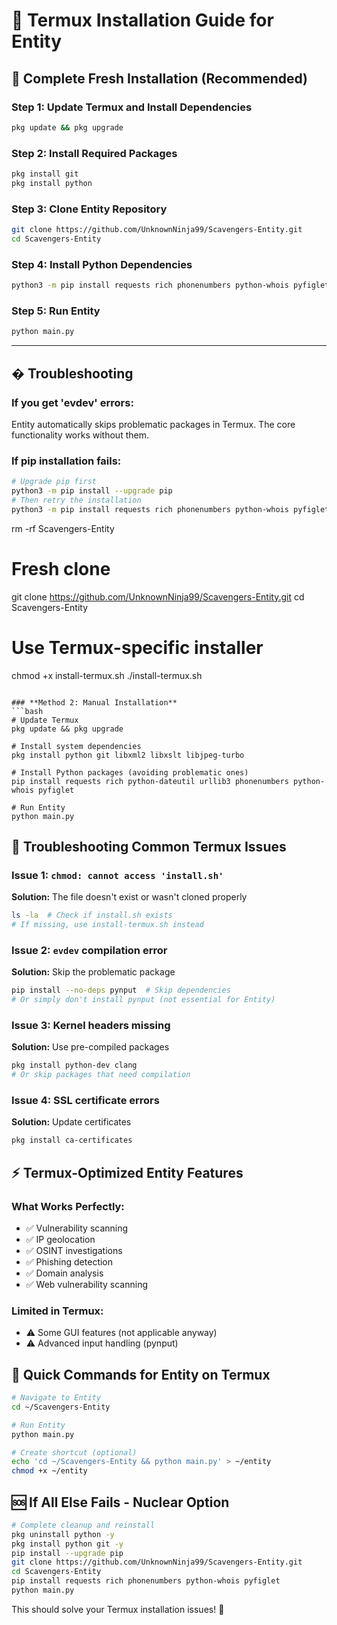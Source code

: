 # 🚀 Termux Installation Guide for Entity

## 📱 **Complete Fresh Installation (Recommended)**

### **Step 1: Update Termux and Install Dependencies**
```bash
pkg update && pkg upgrade
```

### **Step 2: Install Required Packages**
```bash
pkg install git
pkg install python
```

### **Step 3: Clone Entity Repository**
```bash
git clone https://github.com/UnknownNinja99/Scavengers-Entity.git
cd Scavengers-Entity
```

### **Step 4: Install Python Dependencies**
```bash
python3 -m pip install requests rich phonenumbers python-whois pyfiglet
```

### **Step 5: Run Entity**
```bash
python main.py
```

---

## � **Troubleshooting**

### **If you get 'evdev' errors:**
Entity automatically skips problematic packages in Termux. The core functionality works without them.

### **If pip installation fails:**
```bash
# Upgrade pip first
python3 -m pip install --upgrade pip
# Then retry the installation
python3 -m pip install requests rich phonenumbers python-whois pyfiglet
```
rm -rf Scavengers-Entity

# Fresh clone
git clone https://github.com/UnknownNinja99/Scavengers-Entity.git
cd Scavengers-Entity

# Use Termux-specific installer
chmod +x install-termux.sh
./install-termux.sh
```

### **Method 2: Manual Installation**
```bash
# Update Termux
pkg update && pkg upgrade

# Install system dependencies
pkg install python git libxml2 libxslt libjpeg-turbo

# Install Python packages (avoiding problematic ones)
pip install requests rich python-dateutil urllib3 phonenumbers python-whois pyfiglet

# Run Entity
python main.py
```

## 🔧 **Troubleshooting Common Termux Issues**

### **Issue 1: `chmod: cannot access 'install.sh'`**
**Solution:** The file doesn't exist or wasn't cloned properly
```bash
ls -la  # Check if install.sh exists
# If missing, use install-termux.sh instead
```

### **Issue 2: `evdev` compilation error**
**Solution:** Skip the problematic package
```bash
pip install --no-deps pynput  # Skip dependencies
# Or simply don't install pynput (not essential for Entity)
```

### **Issue 3: Kernel headers missing**
**Solution:** Use pre-compiled packages
```bash
pkg install python-dev clang
# Or skip packages that need compilation
```

### **Issue 4: SSL certificate errors**
**Solution:** Update certificates
```bash
pkg install ca-certificates
```

## ⚡ **Termux-Optimized Entity Features**

### **What Works Perfectly:**
- ✅ Vulnerability scanning
- ✅ IP geolocation
- ✅ OSINT investigations
- ✅ Phishing detection
- ✅ Domain analysis
- ✅ Web vulnerability scanning

### **Limited in Termux:**
- ⚠️  Some GUI features (not applicable anyway)
- ⚠️  Advanced input handling (pynput)

## 📝 **Quick Commands for Entity on Termux**

```bash
# Navigate to Entity
cd ~/Scavengers-Entity

# Run Entity
python main.py

# Create shortcut (optional)
echo 'cd ~/Scavengers-Entity && python main.py' > ~/entity
chmod +x ~/entity
```

## 🆘 **If All Else Fails - Nuclear Option**

```bash
# Complete cleanup and reinstall
pkg uninstall python -y
pkg install python git -y
pip install --upgrade pip
git clone https://github.com/UnknownNinja99/Scavengers-Entity.git
cd Scavengers-Entity
pip install requests rich phonenumbers python-whois pyfiglet
python main.py
```

This should solve your Termux installation issues! 🎯
